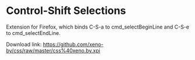 Control-Shift Selections
========================

Extension for Firefox, which binds C-S-a to cmd_selectBeginLine and C-S-e to cmd_selectEndLine.

Download link: https://github.com/xeno-by/css/raw/master/css%40xeno.by.xpi